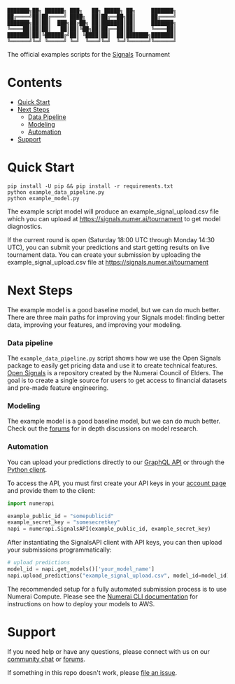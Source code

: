 ```
███████╗██╗ ██████╗ ███╗   ██╗ █████╗ ██╗     ███████╗
██╔════╝██║██╔════╝ ████╗  ██║██╔══██╗██║     ██╔════╝
███████╗██║██║  ███╗██╔██╗ ██║███████║██║     ███████╗
╚════██║██║██║   ██║██║╚██╗██║██╔══██║██║     ╚════██║
███████║██║╚██████╔╝██║ ╚████║██║  ██║███████╗███████║
╚══════╝╚═╝ ╚═════╝ ╚═╝  ╚═══╝╚═╝  ╚═╝╚══════╝╚══════╝
```

The official examples scripts for the [Signals](https://signals.numer.ai) Tournament

# Contents

- [Quick Start](#quick-start)
- [Next Steps](#next-steps)
  - [Data Pipeline](#data-pipeline)
  - [Modeling](#modeling)
  - [Automation](#automation)
- [Support](#support)

# Quick Start

```
pip install -U pip && pip install -r requirements.txt
python example_data_pipeline.py
python example_model.py
```

The example script model will produce an example_signal_upload.csv file 
which you can upload at https://signals.numer.ai/tournament to get model diagnostics.

If the current round is open (Saturday 18:00 UTC through Monday 14:30 UTC), you 
can submit your predictions and start getting results on live tournament data. You 
can create your submission by uploading the example_signal_upload.csv 
file at https://signals.numer.ai/tournament

# Next Steps
The example model is a good baseline model, but we can do much better. There are three
main paths for improving your Signals model: finding better data, improving your
features, and improving your modeling.

### Data pipeline
The `example_data_pipeline.py` script shows how we use the Open Signals package
to easily get pricing data and use it to create technical features.
[Open Signals](https://github.com/councilofelders/opensignals) is a repository created by 
the Numerai Council of Elders. The goal is to create a single source for users to get 
access to financial datasets and pre-made feature engineering.

### Modeling
The example model is a good baseline model, but we can do much better. Check out the [forums](https://forum.numer.ai/c/signals/10) 
for in depth discussions on model research.

### Automation
You can upload your predictions directly to our [GraphQL API](https://api-tournament.numer.ai/) or through the [Python client](https://github.com/uuazed/numerapi/).

To access the API, you must first create your API keys in your [account page](https://numer.ai/account) and provide them to the client:

```python
import numerapi 

example_public_id = "somepublicid"
example_secret_key = "somesecretkey"
napi = numerapi.SignalsAPI(example_public_id, example_secret_key)
```

After instantiating the SignalsAPI client with API keys, you can then upload your submissions programmatically:

```python
# upload predictions
model_id = napi.get_models()['your_model_name']
napi.upload_predictions("example_signal_upload.csv", model_id=model_id)
```

The recommended setup for a fully automated submission process is to use Numerai Compute. Please see the
[Numerai CLI documentation](https://github.com/numerai/numerai-cli) for instructions on how to deploy your
models to AWS.

# Support
If you need help or have any questions, please connect with us on our [community chat](http://community.numer.ai/) or [forums](https://forum.numer.ai/).

If something in this repo doesn't work, please [file an issue](https://github.com/numerai/signals-example-scripts/issues).